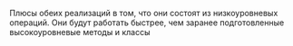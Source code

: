 Плюсы обеих реализаций в том, что они состоят из низкоуровневых операций. Они будут работать быстрее, чем заранее подготовленные высокоуровневые методы и классы
